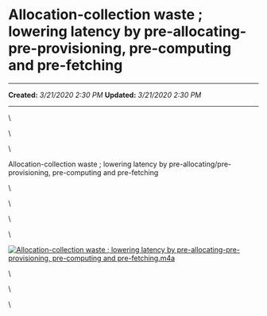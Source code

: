Allocation-collection waste ; lowering latency by pre-allocating-pre-provisioning, pre-computing and pre-fetching
=================================================================================================================

  -------------- ---------------------
  **Created:**   *3/21/2020 2:30 PM*
  **Updated:**   *3/21/2020 2:30 PM*
  -------------- ---------------------

\

\

\

Allocation-collection waste ; lowering latency by
pre-allocating/pre-provisioning, pre-computing and pre-fetching

\

\

\

\

[![Allocation-collection waste ; lowering latency by
pre-allocating-pre-provisioning, pre-computing and
pre-fetching.m4a](Allocation-collection%20waste%20;%20lowering%20latenc_files/ddc0ddde9c14d5e762a885e1c8b0733c.png)](Allocation-collection%20waste%20;%20lowering%20latenc_files/Allocation-collection%20waste%20;%20lowering%20latency%20by%20pre-allocating-pre-provisioning,%20pre-computing%20and%20pre-fetching.m4a)

\

\

\

 

